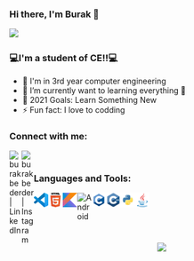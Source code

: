 ### Hi there, I'm Burak 👋
<img src="https://miro.medium.com/max/3200/1*0KFB17_NGTPB0XWyc4BSgQ.jpeg" width="auto">
 
### 💻I'm a student of CE!!💻
- 🔭 I'm in 3rd year computer engineering
- 🌱 I’m currently want to learning everything 🤣
- 🥅 2021 Goals: Learn Something New
- ⚡ Fun fact: I love to codding  

### Connect with me:

[<img align="left" alt="burakbeder | LinkedIn" width="22px" src="https://cdn.jsdelivr.net/npm/simple-icons@v3/icons/linkedin.svg" />][linkedin]
[<img align="left" alt="burakbeder | Instagram" width="22px" src="https://cdn.jsdelivr.net/npm/simple-icons@v3/icons/instagram.svg" />][instagram]

<br />

### Languages and Tools:
<img align="left" alt="Visual Studio Code" width="26px" src="https://raw.githubusercontent.com/github/explore/80688e429a7d4ef2fca1e82350fe8e3517d3494d/topics/visual-studio-code/visual-studio-code.png" />
<img align="left" alt="HTML5" width="26px" src="https://raw.githubusercontent.com/github/explore/80688e429a7d4ef2fca1e82350fe8e3517d3494d/topics/html/html.png" />
<img align="left" alt="Kotlin" width="26px" src="https://raw.githubusercontent.com/github/explore/80688e429a7d4ef2fca1e82350fe8e3517d3494d/topics/kotlin/kotlin.png" />
<img align="left" alt="Android" width="26px" src="https://camo.githubusercontent.com/7304f21b705920688c0e61e755b941ce7fef798fbb255dbdfb34fa2fccd3c1fa/68747470733a2f2f646576656c6f7065722e616e64726f69642e636f6d2f696d616765732f6c6f676f732f616e64726f69642e737667" />
<img align="left" alt="C" width="26px" src="https://raw.githubusercontent.com/github/explore/f3e22f0dca2be955676bc70d6214b95b13354ee8/topics/c/c.png" />
<img align="left" alt="C++" width="26px" src="https://raw.githubusercontent.com/github/explore/f3e22f0dca2be955676bc70d6214b95b13354ee8/topics/cpp/cpp.png" />
<img align="left" alt="Python" width="26px" src="https://raw.githubusercontent.com/github/explore/80688e429a7d4ef2fca1e82350fe8e3517d3494d/topics/python/python.png" />
<img align="left" alt="Java" width="26px" src="https://raw.githubusercontent.com/devicons/devicon/master/icons/java/java-original.svg" />




[instagram]: https://instagram.com/burakkk_beder
[linkedin]: https://linkedin.com/in/burakbeder
<br >
<br >
<br >
# 

<p align="center">
   <img src="https://github-readme-stats.vercel.app/api?username=burakbeder&show_icons=true&theme=tokyonight" />
   </p>
 
